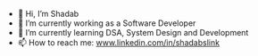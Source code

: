 - 👋 Hi, I’m Shadab
- 🔭 I’m currently working as a Software Developer
- 🌱 I’m currently learning DSA, System Design and Development
- 📫 How to reach me: www.linkedin.com/in/shadabslink

<!---
shadabsgit/shadabsgit is a ✨ special ✨ repository because its `README.md` (this file) appears on your GitHub profile.
You can click the Preview link to take a look at your changes.
--->
